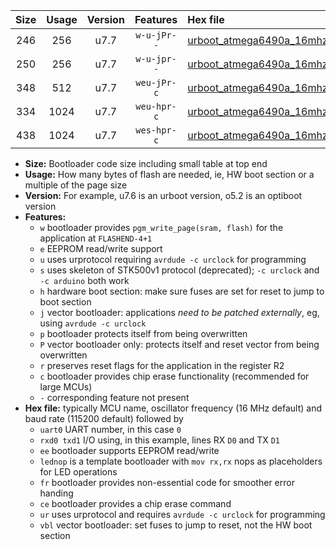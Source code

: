 |Size|Usage|Version|Features|Hex file|
|:-:|:-:|:-:|:-:|:--|
|246|256|u7.7|`w-u-jPr--`|[urboot_atmega6490a_16mhz_4800bps_uart0_rxe0_txe1_lednop_ur_vbl.hex](https://raw.githubusercontent.com/stefanrueger/urboot.hex/main/mcus/atmega6490a/fcpu_16mhz/4800_bps/urboot_atmega6490a_16mhz_4800bps_uart0_rxe0_txe1_lednop_ur_vbl.hex)|
|250|256|u7.7|`w-u-jpr--`|[urboot_atmega6490a_16mhz_4800bps_uart0_rxe0_txe1_lednop_fr_ur_vbl.hex](https://raw.githubusercontent.com/stefanrueger/urboot.hex/main/mcus/atmega6490a/fcpu_16mhz/4800_bps/urboot_atmega6490a_16mhz_4800bps_uart0_rxe0_txe1_lednop_fr_ur_vbl.hex)|
|348|512|u7.7|`weu-jPr-c`|[urboot_atmega6490a_16mhz_4800bps_uart0_rxe0_txe1_ee_lednop_fr_ce_ur_vbl.hex](https://raw.githubusercontent.com/stefanrueger/urboot.hex/main/mcus/atmega6490a/fcpu_16mhz/4800_bps/urboot_atmega6490a_16mhz_4800bps_uart0_rxe0_txe1_ee_lednop_fr_ce_ur_vbl.hex)|
|334|1024|u7.7|`weu-hpr-c`|[urboot_atmega6490a_16mhz_4800bps_uart0_rxe0_txe1_ee_lednop_fr_ce_ur.hex](https://raw.githubusercontent.com/stefanrueger/urboot.hex/main/mcus/atmega6490a/fcpu_16mhz/4800_bps/urboot_atmega6490a_16mhz_4800bps_uart0_rxe0_txe1_ee_lednop_fr_ce_ur.hex)|
|438|1024|u7.7|`wes-hpr-c`|[urboot_atmega6490a_16mhz_4800bps_uart0_rxe0_txe1_ee_lednop_fr_ce.hex](https://raw.githubusercontent.com/stefanrueger/urboot.hex/main/mcus/atmega6490a/fcpu_16mhz/4800_bps/urboot_atmega6490a_16mhz_4800bps_uart0_rxe0_txe1_ee_lednop_fr_ce.hex)|

- **Size:** Bootloader code size including small table at top end
- **Usage:** How many bytes of flash are needed, ie, HW boot section or a multiple of the page size
- **Version:** For example, u7.6 is an urboot version, o5.2 is an optiboot version
- **Features:**
  + `w` bootloader provides `pgm_write_page(sram, flash)` for the application at `FLASHEND-4+1`
  + `e` EEPROM read/write support
  + `u` uses urprotocol requiring `avrdude -c urclock` for programming
  + `s` uses skeleton of STK500v1 protocol (deprecated); `-c urclock` and `-c arduino` both work
  + `h` hardware boot section: make sure fuses are set for reset to jump to boot section
  + `j` vector bootloader: applications *need to be patched externally*, eg, using `avrdude -c urclock`
  + `p` bootloader protects itself from being overwritten
  + `P` vector bootloader only: protects itself and reset vector from being overwritten
  + `r` preserves reset flags for the application in the register R2
  + `c` bootloader provides chip erase functionality (recommended for large MCUs)
  + `-` corresponding feature not present
- **Hex file:** typically MCU name, oscillator frequency (16 MHz default) and baud rate (115200 default) followed by
  + `uart0` UART number, in this case `0`
  + `rxd0 txd1` I/O using, in this example, lines RX `D0` and TX `D1`
  + `ee` bootloader supports EEPROM read/write
  + `lednop` is a template bootloader with `mov rx,rx` nops as placeholders for LED operations
  + `fr` bootloader provides non-essential code for smoother error handing
  + `ce` bootloader provides a chip erase command
  + `ur` uses urprotocol and requires `avrdude -c urclock` for programming
  + `vbl` vector bootloader: set fuses to jump to reset, not the HW boot section
